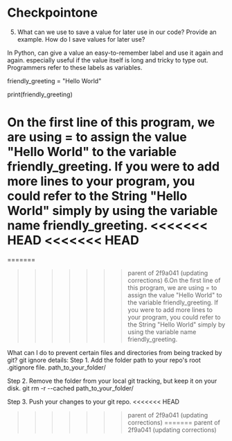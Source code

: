 # Checkpointone
5. What can we use to save a value for later use in our code? Provide an example.
How do I save values for later use?

In Python, can give a value an easy-to-remember label and use it again and again.
especially useful if the value itself is long and tricky to type out.
Programmers refer to these labels as variables.

friendly_greeting = "Hello World"

print(friendly_greeting)

On the first line of this program, we are using = to assign the value "Hello World" to the variable friendly_greeting. If you were to add more lines to your program, you could refer to the String "Hello World" simply by using the variable name friendly_greeting.
<<<<<<< HEAD
<<<<<<< HEAD
=======
=======
>>>>>>> parent of 2f9a041 (updating corrections)
6.On the first line of this program, we are using = to assign the value "Hello World" to the variable friendly_greeting. If you were to add more lines to your program, you could refer to the String "Hello World" simply by using the variable name friendly_greeting.

What can I do to prevent certain files and directories from being tracked by git?
git ignore
details: Step 1. Add the folder path to your repo's root .gitignore file.
path_to_your_folder/

Step 2. Remove the folder from your local git tracking, but keep it on your disk.
git rm -r --cached path_to_your_folder/

Step 3. Push your changes to your git repo.
<<<<<<< HEAD
>>>>>>> parent of 2f9a041 (updating corrections)
=======
>>>>>>> parent of 2f9a041 (updating corrections)

